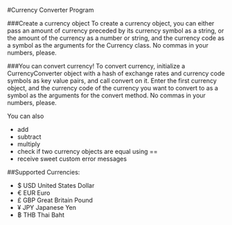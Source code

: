 #Currency Converter Program

###Create a currency object
To create a currency object, you can either pass an amount of currency preceded by its currency symbol as a string, or the amount of the currency as a number or string, and the currency code as a symbol as the arguments for the Currency class. No commas in your numbers, please.

###You can convert currency!
To convert currency, initialize a CurrencyConverter object with a hash of exchange rates and currency code symbols as key value pairs, and call convert on it. Enter the first currency object, and the currency code of the currency you want to convert to as a symbol as the arguments for the convert method. No commas in your numbers, please.

You can also
* add
* subtract
* multiply
* check if two currency objects are equal using ==
* receive sweet custom error messages

##Supported Currencies:
* $ USD United States Dollar
* € EUR Euro
* £ GBP Great Britain Pound
* ¥ JPY Japanese Yen
* ฿ THB Thai Baht
